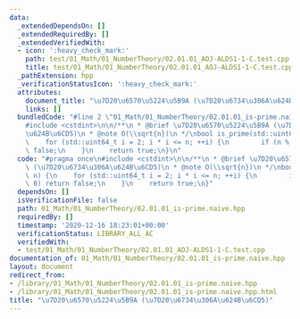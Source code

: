 ```yaml
---
data:
  _extendedDependsOn: []
  _extendedRequiredBy: []
  _extendedVerifiedWith:
  - icon: ':heavy_check_mark:'
    path: test/01_Math/01_NumberTheory/02.01.01_AOJ-ALDS1-1-C.test.cpp
    title: test/01_Math/01_NumberTheory/02.01.01_AOJ-ALDS1-1-C.test.cpp
  _pathExtension: hpp
  _verificationStatusIcon: ':heavy_check_mark:'
  attributes:
    document_title: "\u7D20\u6570\u5224\u5B9A (\u7D20\u6734\u306A\u624B\u6CD5)"
    links: []
  bundledCode: "#line 2 \"01_Math/01_NumberTheory/02.01.01_is-prime.naive.hpp\"\n\
    #include <cstdint>\n\n/**\n * @brief \u7D20\u6570\u5224\u5B9A (\u7D20\u6734\u306A\
    \u624B\u6CD5)\n * @note O(\\sqrt{n})\n */\nbool is_prime(std::uint64_t n) {\n\
    \    for (std::uint64_t i = 2; i * i <= n; ++i) {\n        if (n % i == 0) return\
    \ false;\n    }\n    return true;\n}\n"
  code: "#pragma once\n#include <cstdint>\n\n/**\n * @brief \u7D20\u6570\u5224\u5B9A\
    \ (\u7D20\u6734\u306A\u624B\u6CD5)\n * @note O(\\sqrt{n})\n */\nbool is_prime(std::uint64_t\
    \ n) {\n    for (std::uint64_t i = 2; i * i <= n; ++i) {\n        if (n % i ==\
    \ 0) return false;\n    }\n    return true;\n}"
  dependsOn: []
  isVerificationFile: false
  path: 01_Math/01_NumberTheory/02.01.01_is-prime.naive.hpp
  requiredBy: []
  timestamp: '2020-12-16 18:23:01+00:00'
  verificationStatus: LIBRARY_ALL_AC
  verifiedWith:
  - test/01_Math/01_NumberTheory/02.01.01_AOJ-ALDS1-1-C.test.cpp
documentation_of: 01_Math/01_NumberTheory/02.01.01_is-prime.naive.hpp
layout: document
redirect_from:
- /library/01_Math/01_NumberTheory/02.01.01_is-prime.naive.hpp
- /library/01_Math/01_NumberTheory/02.01.01_is-prime.naive.hpp.html
title: "\u7D20\u6570\u5224\u5B9A (\u7D20\u6734\u306A\u624B\u6CD5)"
---
```

